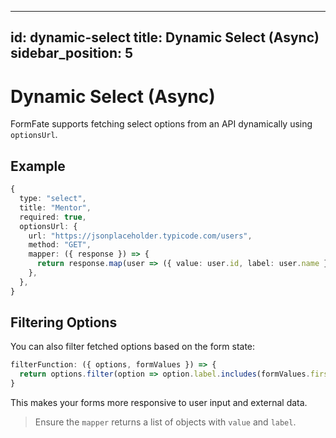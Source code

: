 ---

id: dynamic-select
title: Dynamic Select (Async)
sidebar_position: 5
-----------------------------

# Dynamic Select (Async)

FormFate supports fetching select options from an API dynamically using `optionsUrl`.

## Example

```ts
{
  type: "select",
  title: "Mentor",
  required: true,
  optionsUrl: {
    url: "https://jsonplaceholder.typicode.com/users",
    method: "GET",
    mapper: ({ response }) => {
      return response.map(user => ({ value: user.id, label: user.name }));
    },
  },
}
```

## Filtering Options

You can also filter fetched options based on the form state:

```ts
filterFunction: ({ options, formValues }) => {
  return options.filter(option => option.label.includes(formValues.firstName || ""));
}
```

This makes your forms more responsive to user input and external data.

> Ensure the `mapper` returns a list of objects with `value` and `label`.

